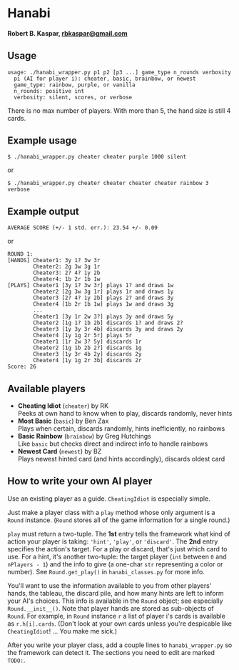 # Hanabi
#### Robert B. Kaspar, rbkaspar@gmail.com

## Usage
    usage: ./hanabi_wrapper.py p1 p2 [p3 ...] game_type n_rounds verbosity
      pi (AI for player i): cheater, basic, brainbow, or newest
      game_type: rainbow, purple, or vanilla
      n_rounds: positive int
      verbosity: silent, scores, or verbose

There is no max number of players.  With more than 5, the hand size is still 4
cards.

## Example usage
    $ ./hanabi_wrapper.py cheater cheater purple 1000 silent
or

    $ ./hanabi_wrapper.py cheater cheater cheater cheater rainbow 3 verbose

## Example output
    AVERAGE SCORE (+/- 1 std. err.): 23.54 +/- 0.09
or

    ROUND 1:
    [HANDS] Cheater1: 3y 1? 3w 3r
            Cheater2: 2g 3w 3g 1r
            Cheater3: 2? 4? 1y 2b
            Cheater4: 1b 2r 1b 1w
    [PLAYS] Cheater1 [3y 1? 3w 3r] plays 1? and draws 1w
            Cheater2 [2g 3w 3g 1r] plays 1r and draws 1y
            Cheater3 [2? 4? 1y 2b] plays 2? and draws 3y
            Cheater4 [1b 2r 1b 1w] plays 1w and draws 3g
            ...
            Cheater1 [3y 1r 2w 3?] plays 3y and draws 5y
            Cheater2 [1g 1? 1b 2b] discards 1? and draws 2?
            Cheater3 [1y 3y 3r 4b] discards 3y and draws 2y
            Cheater4 [1y 1g 2r 5r] plays 5r
            Cheater1 [1r 2w 3? 5y] discards 1r
            Cheater2 [1g 1b 2b 2?] discards 1g
            Cheater3 [1y 3r 4b 2y] discards 2y
            Cheater4 [1y 1g 2r 3b] discards 2r
    Score: 26

## Available players
* **Cheating Idiot** (`cheater`) by RK  
  Peeks at own hand to know when to play, discards randomly, never hints
* **Most Basic** (`basic`) by Ben Zax  
  Plays when certain, discards randomly, hints inefficiently, no rainbows
* **Basic Rainbow** (`brainbow`) by Greg Hutchings  
  Like `basic` but checks direct and indirect info to handle rainbows
* **Newest Card** (`newest`) by BZ  
  Plays newest hinted card (and hints accordingly), discards oldest card

## How to write your own AI player
Use an existing player as a guide.  `CheatingIdiot` is especially simple.

Just make a player class with a `play` method whose only argument is a `Round`
instance.  (`Round` stores all of the game information for a single round.)

`play` must return a two-tuple.  The **1st** entry tells the framework what
 kind of action your player is taking: `'hint'`, `'play'`, or `'discard'`.  The
**2nd** entry specifies the action's target.  For a play or discard, that's
 just which card to use.  For a hint, it's another two-tuple: the target player
(`int` between `0` and `nPlayers - 1`) and the info to give (a one-char `str`
representing a color or number).  See `Round.get_play()` in `hanabi_classes.py`
for more info.

You'll want to use the information available to you from other players' hands,
the tableau, the discard pile, and how many hints are left to inform your AI's
choices.  This info is available in the `Round` object; see especially
`Round.__init__()`.  Note that player hands are stored as sub-objects of
`Round`.  For example, in `Round` instance `r` a list of player i's cards is
available as `r.h[i].cards`.  (Don't look at your own cards unless you're
despicable like `CheatingIdiot`!  ... You make me sick.)

After you write your player class, add a couple lines to `hanabi_wrapper.py` so
the framework can detect it.  The sections you need to edit are marked `TODO:`.
